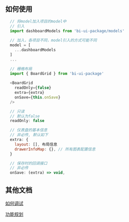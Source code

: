## 如何使用
```js
  // 将model加入项目的model中
  // 引入
  import dashboardModels from 'bi-ui-package/models'
  
  // 加入，各项目不同，model引入的方式可能不同
  model = [
    ...dashboardModels
  ]
  ...

  // 栅格布局
  import { BoardGrid } from 'bi-ui-package'
  
  <BoardGrid 
    readOnly={false}
    extra={extra} 
    onSave={this.onSave}
  />
```

```js
  // 只读
  // 默认为false
  readOnly: false

  // 仪表盘的基本信息
  // 非必传, 默认如下
  extra: { 
    layout: [], 布局信息
    drawerInfoMap: {}, // 所有图表配置信息
  }

  // 保存时的回调接口
  // 非必传
  onSave: (extra) => void,
```

## 其他文档
[如何调试](./Debug.md)

[功能规划](https://yuque.antfin-inc.com/docs/share/4d74d1c0-367f-4dd2-94ff-30eb3fcad10a)
